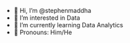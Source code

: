 - 👋 Hi, I’m @stephenmaddha
- 👀 I’m interested in Data 
- 🌱 I’m currently learning Data Analytics
- 👯 Pronouns: Him/He


<!---
stephenmaddha/stephenmaddha is a ✨ special ✨ repository because its `README.md` (this file) appears on your GitHub profile.
You can click the Preview link to take a look at your changes.
--->
